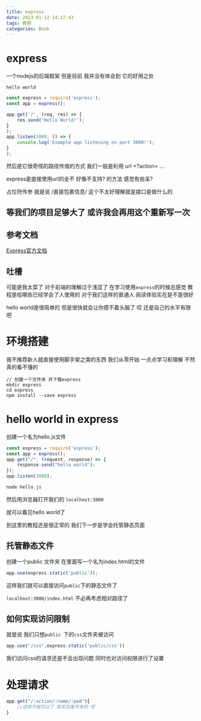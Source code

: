 ```yaml
---
title: express
date: 2023-01-12 14:17:43
tags: 教程
categories: Book
---
```


# express

一个nodejs的后端框架 但是目前 我并没有体会到 它的好用之处

`hello world`

```js
const express = require('express');
const app = express();

app.get('/', (req, res) => {
    res.send('Hello World!');
}
);
app.listen(3000, () => {
    console.log('Example app listening on port 3000!');
}
);

```

然后是它很奇怪的路径传值的方式 我们一般是利用 url +?action= …

express是直接使用url的全不 好像不支持? 的方法 感觉有些呆? 

占位符传参 就是说 /直接包裹信息/ 这个不太好理解就是接口是做什么的 

## 等我们的项目足够大了 或许我会再用这个重新写一次

## 参考文档

[Express官方文档]()

## 吐槽

可能是我太菜了 对于前端的理解过于浅显了 在学习使用`express`的时候总感觉 教程是给哪些已经学会了人使用的 对于我们这样的普通人 阅读体验实在是不是很好

hello world是很简单的 但是很快就会让你摸不着头脑了 哎 还是自己的水平有限吧

# 环境搭建

我不推荐新人就直接使用脚手架之类的东西 我们从零开始 一点点学习和理解 不然真的看不懂的

```shell
// 创建一个文件夹 并下载express
mkdir express 
cd express
npm install --save express
```

# hello world in express

创建一个名为hello.js文件

```js
const express = require('express');
const app = express();
app.get("/", (request, response) => {
    response.send("hello world");
});
app.listen(3000);
```

```powershell
node hello.js
```

然后用浏览器打开我们的 `localhost:3000`

就可以看见hello world了

到这里的教程还是很正常的 我们下一步是学会托管静态页面

## 托管静态文件

创建一个public 文件夹 在里面写一个名为index.html的文件 

```js
app.use(express.static('public'));
```

这样我们就可以直接访问`public`下的静态文件了

`localhost:3000/index.html` 不必再考虑相对路径了

## 如何实现访问限制

就是说 我们只想`public `下的`css`文件夹被访问

```js
app.use("/css",express.static('public/css'))
```

我们访问css的请求还是不会出现问题 同时也对访问权限进行了设置

# 处理请求

```js
app.get("/:action/:name/:pwd"){
    //这样不就可以了 其实也差不多的 哎
}
```

##
